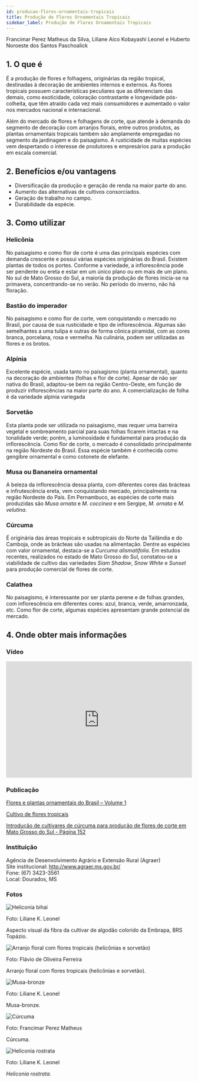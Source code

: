 ```yaml
---
id: producao-flores-ornamentais-tropicais
title: Produção de Flores Ornamentais Tropicais
sidebar_label: Produção de Flores Ornamentais Tropicais
---
```


<div className="center-textArticle">Francimar Perez Matheus da Silva, Liliane Aico Kobayashi Leonel e Huberto Noroeste dos Santos Paschoalick</div>

## **1. O que é**

É a produção de flores e folhagens, originárias da região tropical,
destinadas à decoração de ambientes internos e externos. As
flores tropicais possuem características peculiares que as
diferenciam das demais, como exoticidade, coloração
contrastante e longevidade pós-colheita, que têm atraído cada
vez mais consumidores e aumentado o valor nos mercados
nacional e internacional.

Além do mercado de flores e folhagens de corte, que atende à
demanda do segmento de decoração com arranjos florais, entre
outros produtos, as plantas ornamentais tropicais também são
amplamente empregadas no segmento da jardinagem e do
paisagismo. A rusticidade de muitas espécies vem despertando o
interesse de produtores e empresários para a produção em
escala comercial.

## **2. Benefícios e/ou vantagens**

- Diversificação da produção e geração de renda na maior
  parte do ano.
- Aumento das alternativas de cultivos consorciados.
- Geração de trabalho no campo.
- Durabilidade da espécie.

## **3. Como utilizar**

### Helicônia

No paisagismo e como flor de corte é uma das
principais espécies com demanda crescente e possui várias
espécies originárias do Brasil. Existem plantas de todos os portes.
Conforme a variedade, a inflorescência pode ser pendente ou
ereta e estar em um único plano ou em mais de um plano. No sul
de Mato Grosso do Sul, a maioria da produção de flores inicia-se
na primavera, concentrando-se no verão. No período do inverno,
não há floração.

### Bastão do imperador

No paisagismo e como flor de corte, vem
conquistando o mercado no Brasil, por causa de sua rusticidade e
tipo de inflorescência. Algumas são semelhantes a uma tulipa e
outras de forma cônica piramidal, com as cores branca, porcelana,
rosa e vermelha. Na culinária, podem ser utilizadas as flores e os
brotos.

### Alpínia

Excelente espécie, usada tanto no paisagismo (planta
ornamental), quanto na decoração de ambientes (folhas e flor de
corte). Apesar de não ser nativa do Brasil, adaptou-se bem na
região Centro-Oeste, em função de produzir inflorescências na
maior parte do ano. A comercialização de folha é da variedade
alpínia variegada

### Sorvetão

Esta planta pode ser utilizada no paisagismo, mas
requer uma barreira vegetal e sombreamento parcial para suas
folhas ficarem intactas e na tonalidade verde; porém, a
luminosidade é fundamental para produção da inflorescência.
Como flor de corte, o mercado é consolidado principalmente na
região Nordeste do Brasil. Essa espécie também é conhecida
como gengibre ornamental e como cotonete de elefante.

### Musa ou Bananeira ornamental

A beleza da inflorescência
dessa planta, com diferentes cores das brácteas e infrutescência
ereta, vem conquistando mercado, principalmente na região
Nordeste do País. Em Pernambuco, as espécies de corte mais
produzidas são _Musa ornata_ e _M. coccinea_ e em Sergipe,
_M. ornata_ e _M. velutina_.

### Cúrcuma

É originária das áreas tropicais e subtropicais do Norte
da Tailândia e do Camboja, onde as brácteas são usadas na
alimentação. Dentre as espécies com valor ornamental, destaca-se a _Curcuma alismatifolia_. Em estudos recentes, realizados no
estado de Mato Grosso do Sul, constatou-se a viabilidade de
cultivo das variedades _Siam Shadow_, _Snow White_ e _Sunset_ para
produção comercial de flores de corte.

### Calathea

No paisagismo, é interessante por ser planta perene e
de folhas grandes, com inflorescência em diferentes cores: azul,
branca, verde, amarronzada, etc. Como flor de corte, algumas
espécies apresentam grande potencial de mercado.

## **4. Onde obter mais informações**

### Vídeo

<iframe width="100%" height="315" src="https://www.youtube.com/embed/ygNhGsqMg6o" frameborder="0" allow="accelerometer; autoplay; clipboard-write; encrypted-media; gyroscope; picture-in-picture" allowfullscreen></iframe>


### Publicação

[Flores e plantas ornamentais do Brasil – Volume 1](https://bit.ly/2TCK2hk)

[Cultivo de flores tropicais](https://bit.ly/2VJxrvf)

[Introdução de cultivares de cúrcuma para produção de flores de corte em Mato Grosso do Sul - Página 152](https://bit.ly/3awJ64z)

<div className="container-instituicoes">

### Instituição

  <div className="instituicao">
    <div className="nome-instituicao">
      Agência de Desenvolvimento Agrário e Extensão Rural (Agraer)
    </div>
    <div className="site-instituicao">
      <span className="negrito">Site institucional: </span>
      <a href="http://www.agraer.ms.gov.br/" target="_blank"> http://www.agraer.ms.gov.br/</a>
    </div>
    <div className="telefone-instituicao">
      <span className="negrito">Fone:</span> (67) 3423-3561
    </div>
    <div className="cidade-uf-instituicao">
      <span className="negrito">Local:</span> Dourados, MS
    </div>    
  </div>
</div>

### Fotos 

<div class="container-img"> 

  ![Heliconia bihai](/img/docs/27_producao_flores/FOTO_01.jpg)

  <span class="legenda-foto-fonte">Foto: Liliane K. Leonel</span>
  <div className="legenda-foto">Aspecto visual da fibra da cultivar de algodão colorido da Embrapa, BRS Topázio.</div>
</div>

<div class="container-img"> 

  ![Arranjo floral com flores tropicais (helicônias e sorvetão)](/img/docs/27_producao_flores/FOTO_04.jpg)

  <span class="legenda-foto-fonte">Foto: Flávio de Oliveira Ferreira</span>
  <div className="legenda-foto">Arranjo floral com flores tropicais (helicônias e sorvetão).</div>
</div>

<div class="container-img"> 

  ![Musa-bronze](/img/docs/27_producao_flores/FOTO_02.jpg)

  <span class="legenda-foto-fonte">Foto: Liliane K. Leonel</span>
  <div className="legenda-foto">Musa-bronze.</div>
</div>

<div class="container-img"> 

  ![Cúrcuma](/img/docs/27_producao_flores/FOTO_05.jpg)

  <span class="legenda-foto-fonte">Foto: Francimar Perez Matheus</span>
  <div className="legenda-foto">Cúrcuma.</div>
</div>

<div class="container-img"> 

  ![Heliconia rostrata](/img/docs/27_producao_flores/FOTO_03.jpg)

  <span class="legenda-foto-fonte">Foto: Liliane K. Leonel</span>
  <div className="legenda-foto"><em>Heliconia rostrata.</em></div>
</div>

